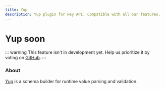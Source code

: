 ```yaml
---
title: Yup
description: Yup plugin for Hey API. Compatible with all our features.
---
```


# Yup <span data-soon>soon</span>

::: warning
This feature isn't in development yet. Help us prioritize it by voting on [GitHub](https://github.com/hey-api/openapi-ts/issues/1478).
:::

### About

[Yup](https://github.com/jquense/yup) is a schema builder for runtime value parsing and validation.

<!--@include: ../../sponsors.md-->
